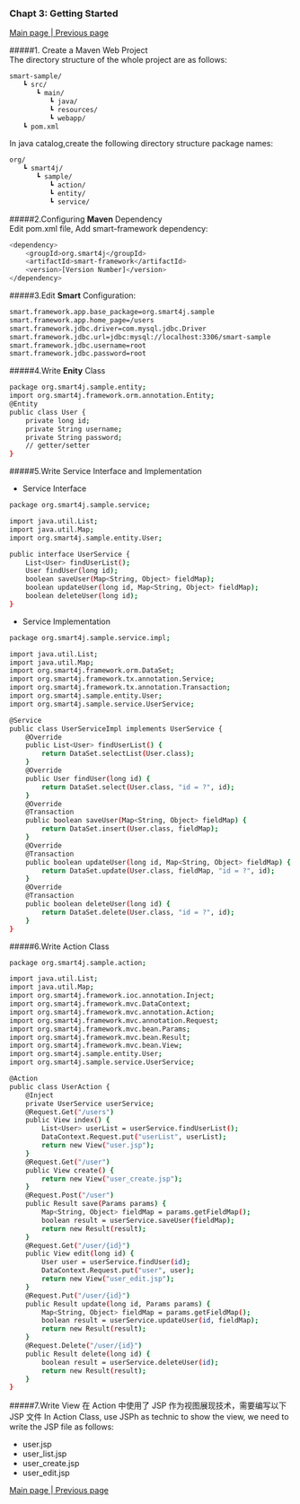 ### Chapt 3: Getting Started     
<a href="/smart-framework.md"> Main page </a> |<a href="/chapter/chapter2-preparation.md">  Previous page </a>      

#####1. Create a Maven Web Project    
The directory structure of the whole project are as follows:
```sh
smart-sample/
　　┗ src/
　　　　┗ main/
　　　　　　┗ java/
　　　　　　┗ resources/
　　　　　　┗ webapp/
　　┗ pom.xml
```
In java catalog,create the following directory structure package names:
```sh
org/
　　┗ smart4j/
　　　　┗ sample/
　　　　　　┗ action/
　　　　　　┗ entity/
　　　　　　┗ service/
```
#####2.Configuring **Maven** Dependency     
Edit pom.xml file, Add smart-framework dependency:
```sh
<dependency>
    <groupId>org.smart4j</groupId>
    <artifactId>smart-framework</artifactId>
    <version>[Version Number]</version>
</dependency>
```
#####3.Edit **Smart** Configuration:
```sh
smart.framework.app.base_package=org.smart4j.sample
smart.framework.app.home_page=/users
smart.framework.jdbc.driver=com.mysql.jdbc.Driver
smart.framework.jdbc.url=jdbc:mysql://localhost:3306/smart-sample
smart.framework.jdbc.username=root
smart.framework.jdbc.password=root
```
#####4.Write **Enity** Class
```sh
package org.smart4j.sample.entity;
import org.smart4j.framework.orm.annotation.Entity;
@Entity
public class User {
    private long id;
    private String username;
    private String password;
    // getter/setter
}
```
#####5.Write Service Interface and Implementation
- Service Interface
```sh
package org.smart4j.sample.service;

import java.util.List;
import java.util.Map;
import org.smart4j.sample.entity.User;

public interface UserService {
    List<User> findUserList();
    User findUser(long id);
    boolean saveUser(Map<String, Object> fieldMap);
    boolean updateUser(long id, Map<String, Object> fieldMap);
    boolean deleteUser(long id);
}
```
- Service Implementation
```sh
package org.smart4j.sample.service.impl;

import java.util.List;
import java.util.Map;
import org.smart4j.framework.orm.DataSet;
import org.smart4j.framework.tx.annotation.Service;
import org.smart4j.framework.tx.annotation.Transaction;
import org.smart4j.sample.entity.User;
import org.smart4j.sample.service.UserService;

@Service
public class UserServiceImpl implements UserService {
    @Override
    public List<User> findUserList() {
        return DataSet.selectList(User.class);
    }
    @Override
    public User findUser(long id) {
        return DataSet.select(User.class, "id = ?", id);
    }
    @Override
    @Transaction
    public boolean saveUser(Map<String, Object> fieldMap) {
        return DataSet.insert(User.class, fieldMap);
    }
    @Override
    @Transaction
    public boolean updateUser(long id, Map<String, Object> fieldMap) {
        return DataSet.update(User.class, fieldMap, "id = ?", id);
    }
    @Override
    @Transaction
    public boolean deleteUser(long id) {
        return DataSet.delete(User.class, "id = ?", id);
    }
}
```
#####6.Write Action Class
```sh
package org.smart4j.sample.action;

import java.util.List;
import java.util.Map;
import org.smart4j.framework.ioc.annotation.Inject;
import org.smart4j.framework.mvc.DataContext;
import org.smart4j.framework.mvc.annotation.Action;
import org.smart4j.framework.mvc.annotation.Request;
import org.smart4j.framework.mvc.bean.Params;
import org.smart4j.framework.mvc.bean.Result;
import org.smart4j.framework.mvc.bean.View;
import org.smart4j.sample.entity.User;
import org.smart4j.sample.service.UserService;

@Action
public class UserAction {
    @Inject
    private UserService userService;
    @Request.Get("/users")
    public View index() {
        List<User> userList = userService.findUserList();
        DataContext.Request.put("userList", userList);
        return new View("user.jsp");
    }
    @Request.Get("/user")
    public View create() {
        return new View("user_create.jsp");
    }
    @Request.Post("/user")
    public Result save(Params params) {
        Map<String, Object> fieldMap = params.getFieldMap();
        boolean result = userService.saveUser(fieldMap);
        return new Result(result);
    }
    @Request.Get("/user/{id}")
    public View edit(long id) {
        User user = userService.findUser(id);
        DataContext.Request.put("user", user);
        return new View("user_edit.jsp");
    }
    @Request.Put("/user/{id}")
    public Result update(long id, Params params) {
        Map<String, Object> fieldMap = params.getFieldMap();
        boolean result = userService.updateUser(id, fieldMap);
        return new Result(result);
    }
    @Request.Delete("/user/{id}")
    public Result delete(long id) {
        boolean result = userService.deleteUser(id);
        return new Result(result);
    }
}
```
#####7.Write View
在 Action 中使用了 JSP 作为视图展现技术，需要编写以下 JSP 文件
In Action Class, use JSPh as technic to show the view, we need to write the JSP file as follows:
- user.jsp
- user_list.jsp
- user_create.jsp
- user_edit.jsp      

    
<a href="/smart-framework.md"> Main page </a> |<a href="/chapter/chapter2-preparation.md">  Previous page </a>  

